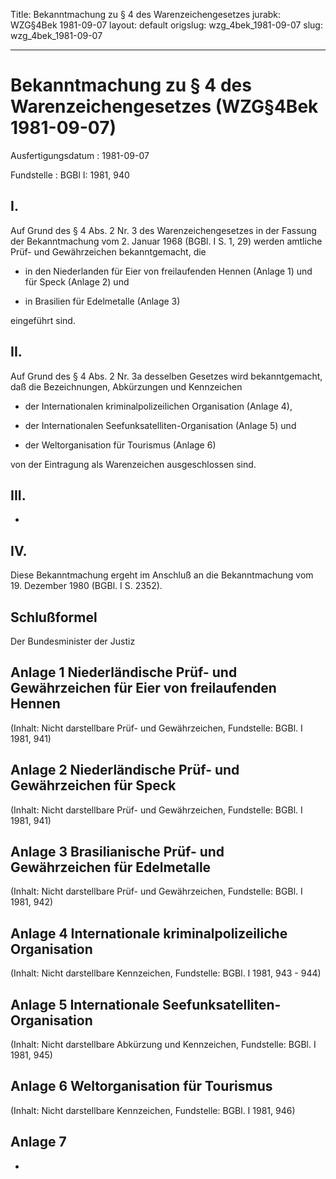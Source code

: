 Title: Bekanntmachung zu § 4 des Warenzeichengesetzes
jurabk: WZG§4Bek 1981-09-07
layout: default
origslug: wzg_4bek_1981-09-07
slug: wzg_4bek_1981-09-07

---

# Bekanntmachung zu § 4 des Warenzeichengesetzes (WZG§4Bek 1981-09-07)

Ausfertigungsdatum
:   1981-09-07

Fundstelle
:   BGBl I: 1981, 940



## I.

Auf Grund des § 4 Abs. 2 Nr. 3 des Warenzeichengesetzes in der Fassung
der Bekanntmachung vom 2. Januar 1968 (BGBl. I S. 1, 29) werden
amtliche Prüf- und Gewährzeichen bekanntgemacht, die

-   in den Niederlanden für Eier von freilaufenden Hennen (Anlage 1) und
    für Speck (Anlage 2) und


-   in Brasilien für Edelmetalle (Anlage 3)



eingeführt sind.


## II.

Auf Grund des § 4 Abs. 2 Nr. 3a desselben Gesetzes wird
bekanntgemacht, daß die Bezeichnungen, Abkürzungen und Kennzeichen

-   der Internationalen kriminalpolizeilichen Organisation (Anlage 4),


-   der Internationalen Seefunksatelliten-Organisation (Anlage 5) und


-   der Weltorganisation für Tourismus (Anlage 6)



von der Eintragung als Warenzeichen ausgeschlossen sind.


## III.

-


## IV.

Diese Bekanntmachung ergeht im Anschluß an die Bekanntmachung vom 19.
Dezember 1980 (BGBl. I S. 2352).


## Schlußformel

Der Bundesminister der Justiz


## Anlage 1 Niederländische Prüf- und Gewährzeichen für Eier von freilaufenden Hennen

(Inhalt: Nicht darstellbare Prüf- und Gewährzeichen,
Fundstelle: BGBl. I 1981, 941)


## Anlage 2 Niederländische Prüf- und Gewährzeichen für Speck

(Inhalt: Nicht darstellbare Prüf- und Gewährzeichen,
Fundstelle: BGBl. I 1981, 941)


## Anlage 3 Brasilianische Prüf- und Gewährzeichen für Edelmetalle

(Inhalt: Nicht darstellbare Prüf- und Gewährzeichen,
Fundstelle: BGBl. I 1981, 942)


## Anlage 4 Internationale kriminalpolizeiliche Organisation

(Inhalt: Nicht darstellbare Kennzeichen,
Fundstelle: BGBl. I 1981, 943 - 944)


## Anlage 5 Internationale Seefunksatelliten-Organisation

(Inhalt: Nicht darstellbare Abkürzung und Kennzeichen,
Fundstelle: BGBl. I 1981, 945)


## Anlage 6 Weltorganisation für Tourismus

(Inhalt: Nicht darstellbare Kennzeichen,
Fundstelle: BGBl. I 1981, 946)


## Anlage 7

-


